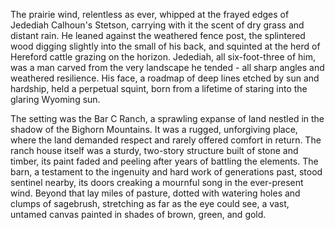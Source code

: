 The prairie wind, relentless as ever, whipped at the frayed edges of Jedediah Calhoun's Stetson, carrying with it the scent of dry grass and distant rain. He leaned against the weathered fence post, the splintered wood digging slightly into the small of his back, and squinted at the herd of Hereford cattle grazing on the horizon. Jedediah, all six-foot-three of him, was a man carved from the very landscape he tended - all sharp angles and weathered resilience. His face, a roadmap of deep lines etched by sun and hardship, held a perpetual squint, born from a lifetime of staring into the glaring Wyoming sun.

The setting was the Bar C Ranch, a sprawling expanse of land nestled in the shadow of the Bighorn Mountains. It was a rugged, unforgiving place, where the land demanded respect and rarely offered comfort in return. The ranch house itself was a sturdy, two-story structure built of stone and timber, its paint faded and peeling after years of battling the elements. The barn, a testament to the ingenuity and hard work of generations past, stood sentinel nearby, its doors creaking a mournful song in the ever-present wind. Beyond that lay miles of pasture, dotted with watering holes and clumps of sagebrush, stretching as far as the eye could see, a vast, untamed canvas painted in shades of brown, green, and gold.
